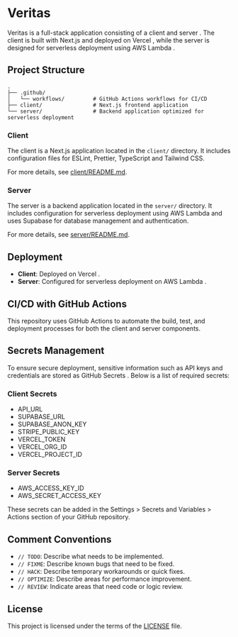 # Veritas

Veritas is a full-stack application consisting of a client and server . The client is built with Next.js and deployed on Vercel , while the server is designed for serverless deployment using AWS Lambda .

## Project Structure

```
.
├── .github/
│   └── workflows/         # GitHub Actions workflows for CI/CD
├── client/                # Next.js frontend application
└── server/                # Backend application optimized for serverless deployment
```

### Client

The client is a Next.js application located in the `client/` directory. It includes configuration files for ESLint, Prettier, TypeScript and Tailwind CSS.

For more details, see [client/README.md](client/README.md).

### Server

The server is a backend application located in the `server/` directory. It includes configuration for serverless deployment using AWS Lambda and uses Supabase for database management and authentication.

For more details, see [server/README.md](server/README.md).

## Deployment
- **Client**: Deployed on Vercel .
- **Server**: Configured for serverless deployment on AWS Lambda .

## CI/CD with GitHub Actions

This repository uses GitHub Actions to automate the build, test, and deployment processes for both the client and server components.

## Secrets Management

To ensure secure deployment, sensitive information such as API keys and credentials are stored as GitHub Secrets . Below is a list of required secrets:

### Client Secrets
- API_URL
- SUPABASE_URL
- SUPABASE_ANON_KEY
- STRIPE_PUBLIC_KEY
- VERCEL_TOKEN
- VERCEL_ORG_ID
- VERCEL_PROJECT_ID

### Server Secrets
- AWS_ACCESS_KEY_ID
- AWS_SECRET_ACCESS_KEY

These secrets can be added in the Settings > Secrets and Variables > Actions section of your GitHub repository.

## Comment Conventions

- `// TODO`: Describe what needs to be implemented.
- `// FIXME`: Describe known bugs that need to be fixed.
- `// HACK`: Describe temporary workarounds or quick fixes.
- `// OPTIMIZE`: Describe areas for performance improvement.
- `// REVIEW`: Indicate areas that need code or logic review.

## License

This project is licensed under the terms of the [LICENSE](LICENSE) file.
